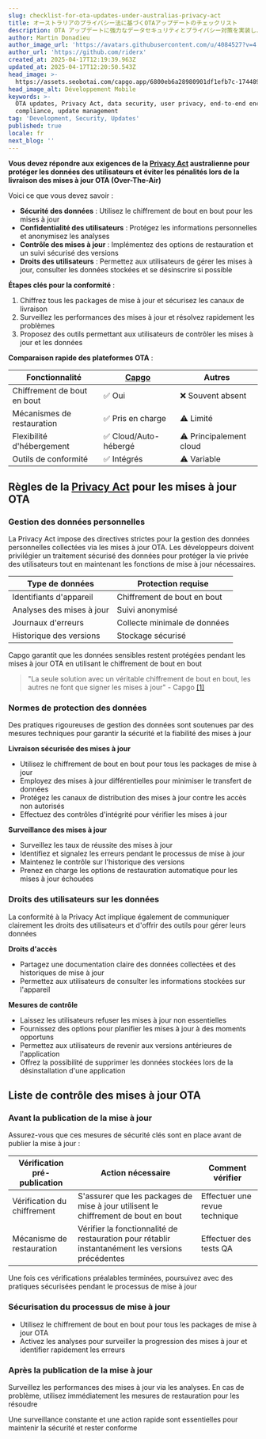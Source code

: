 ```yaml
---
slug: checklist-for-ota-updates-under-australias-privacy-act
title: オーストラリアのプライバシー法に基づくOTAアップデートのチェックリスト
description: OTA アップデートに強力なデータセキュリティとプライバシー対策を実装し、オーストラリアのプライバシー法に準拠していることを確認してください。
author: Martin Donadieu
author_image_url: 'https://avatars.githubusercontent.com/u/4084527?v=4'
author_url: 'https://github.com/riderx'
created_at: 2025-04-17T12:19:39.963Z
updated_at: 2025-04-17T12:20:50.543Z
head_image: >-
  https://assets.seobotai.com/capgo.app/6800eb6a28980901df1efb7c-1744892450543.jpg
head_image_alt: Développement Mobile
keywords: >-
  OTA updates, Privacy Act, data security, user privacy, end-to-end encryption,
  compliance, update management
tag: 'Development, Security, Updates'
published: true
locale: fr
next_blog: ''
---
```


**Vous devez répondre aux exigences de la [Privacy Act](https://enwikipediaorg/wiki/Privacy_Act_1988) australienne pour protéger les données des utilisateurs et éviter les pénalités lors de la livraison des mises à jour OTA (Over-The-Air)**

Voici ce que vous devez savoir :

-   **Sécurité des données** : Utilisez le chiffrement de bout en bout pour les mises à jour
-   **Confidentialité des utilisateurs** : Protégez les informations personnelles et anonymisez les analyses
-   **Contrôle des mises à jour** : Implémentez des options de restauration et un suivi sécurisé des versions
-   **Droits des utilisateurs** : Permettez aux utilisateurs de gérer les mises à jour, consulter les données stockées et se désinscrire si possible

**Étapes clés pour la conformité** :

1. Chiffrez tous les packages de mise à jour et sécurisez les canaux de livraison
2. Surveillez les performances des mises à jour et résolvez rapidement les problèmes
3. Proposez des outils permettant aux utilisateurs de contrôler les mises à jour et les données

**Comparaison rapide des plateformes OTA** :

| **Fonctionnalité** | **[Capgo](https://capgoapp/)** | **Autres** |
| --- | --- | --- |
| Chiffrement de bout en bout | ✅ Oui | ❌ Souvent absent |
| Mécanismes de restauration | ✅ Pris en charge | ⚠️ Limité |
| Flexibilité d'hébergement | ✅ Cloud/Auto-hébergé | ⚠️ Principalement cloud |
| Outils de conformité | ✅ Intégrés | ⚠️ Variable |

## Règles de la [Privacy Act](https://enwikipediaorg/wiki/Privacy_Act_1988) pour les mises à jour OTA

### Gestion des données personnelles

La Privacy Act impose des directives strictes pour la gestion des données personnelles collectées via les mises à jour OTA. Les développeurs doivent privilégier un traitement sécurisé des données pour protéger la vie privée des utilisateurs tout en maintenant les fonctions de mise à jour nécessaires.

| Type de données | Protection requise |
| --- | --- |
| Identifiants d'appareil | Chiffrement de bout en bout |
| Analyses des mises à jour | Suivi anonymisé |
| Journaux d'erreurs | Collecte minimale de données |
| Historique des versions | Stockage sécurisé |

Capgo garantit que les données sensibles restent protégées pendant les mises à jour OTA en utilisant le chiffrement de bout en bout

> "La seule solution avec un véritable chiffrement de bout en bout, les autres ne font que signer les mises à jour" - Capgo [\[1\]](https://capgoapp/)

### Normes de protection des données

Des pratiques rigoureuses de gestion des données sont soutenues par des mesures techniques pour garantir la sécurité et la fiabilité des mises à jour

**Livraison sécurisée des mises à jour**

-   Utilisez le chiffrement de bout en bout pour tous les packages de mise à jour
-   Employez des mises à jour différentielles pour minimiser le transfert de données
-   Protégez les canaux de distribution des mises à jour contre les accès non autorisés
-   Effectuez des contrôles d'intégrité pour vérifier les mises à jour

**Surveillance des mises à jour**

-   Surveillez les taux de réussite des mises à jour
-   Identifiez et signalez les erreurs pendant le processus de mise à jour
-   Maintenez le contrôle sur l'historique des versions
-   Prenez en charge les options de restauration automatique pour les mises à jour échouées

### Droits des utilisateurs sur les données

La conformité à la Privacy Act implique également de communiquer clairement les droits des utilisateurs et d'offrir des outils pour gérer leurs données

**Droits d'accès**

-   Partagez une documentation claire des données collectées et des historiques de mise à jour
-   Permettez aux utilisateurs de consulter les informations stockées sur l'appareil

**Mesures de contrôle**

-   Laissez les utilisateurs refuser les mises à jour non essentielles
-   Fournissez des options pour planifier les mises à jour à des moments opportuns
-   Permettez aux utilisateurs de revenir aux versions antérieures de l'application
-   Offrez la possibilité de supprimer les données stockées lors de la désinstallation d'une application

## Liste de contrôle des mises à jour OTA

### Avant la publication de la mise à jour

Assurez-vous que ces mesures de sécurité clés sont en place avant de publier la mise à jour :

| **Vérification pré-publication** | **Action nécessaire** | **Comment vérifier** |
| --- | --- | --- |
| Vérification du chiffrement | S'assurer que les packages de mise à jour utilisent le chiffrement de bout en bout | Effectuer une revue technique |
| Mécanisme de restauration | Vérifier la fonctionnalité de restauration pour rétablir instantanément les versions précédentes | Effectuer des tests QA |

Une fois ces vérifications préalables terminées, poursuivez avec des pratiques sécurisées pendant le processus de mise à jour

### Sécurisation du processus de mise à jour

-   Utilisez le chiffrement de bout en bout pour tous les packages de mise à jour OTA
-   Activez les analyses pour surveiller la progression des mises à jour et identifier rapidement les erreurs

### Après la publication de la mise à jour

Surveillez les performances des mises à jour via les analyses. En cas de problème, utilisez immédiatement les mesures de restauration pour les résoudre

Une surveillance constante et une action rapide sont essentielles pour maintenir la sécurité et rester conforme